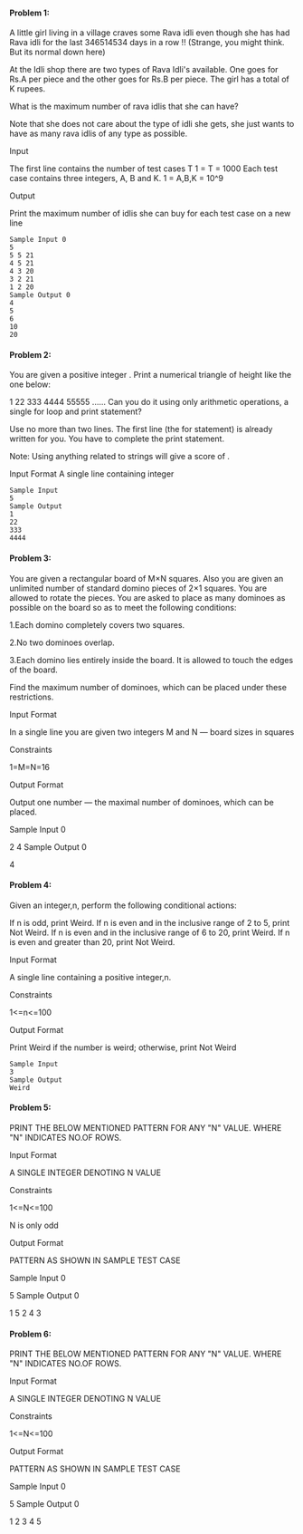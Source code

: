 #### Problem 1:

A little girl living in a village craves some Rava idli even though she has had Rava idli for the last 346514534 days in a row !! (Strange, you might think. But its normal down here)

At the Idli shop there are two types of Rava Idli's available. One goes for Rs.A per piece and the other goes for Rs.B per piece. The girl has a total of K rupees.

What is the maximum number of rava idlis that she can have?

Note that she does not care about the type of idli she gets, she just wants to have as many rava idlis of any type as possible.

Input

The first line contains the number of test cases T
1 = T = 1000
Each test case contains three integers, A, B and K.
1 = A,B,K = 10^9

Output

Print the maximum number of idlis she can buy for each test case on a new line

```
Sample Input 0
5
5 5 21
4 5 21
4 3 20
3 2 21
1 2 20
Sample Output 0
4
5
6
10
20
```

#### Problem 2:
You are given a positive integer . Print a numerical triangle of height  like the one below:

1
22
333
4444
55555
......
Can you do it using only arithmetic operations, a single for loop and print statement?

Use no more than two lines. The first line (the for statement) is already written for you. You have to complete the print statement.

Note: Using anything related to strings will give a score of .

Input Format
A single line containing integer

```
Sample Input
5
Sample Output
1
22
333
4444
```

#### Problem 3:
You are given a rectangular board of M×N squares. Also you are given an unlimited number of standard domino pieces of 2×1 squares. You are allowed to rotate the pieces. You are asked to place as many dominoes as possible on the board so as to meet the following conditions:

1.Each domino completely covers two squares.

2.No two dominoes overlap.

3.Each domino lies entirely inside the board. It is allowed to touch the edges of the board.

Find the maximum number of dominoes, which can be placed under these restrictions.

Input Format

In a single line you are given two integers M and N — board sizes in squares

Constraints

1=M=N=16

Output Format

Output one number — the maximal number of dominoes, which can be placed.

Sample Input 0

2 4
Sample Output 0

4

#### Problem 4:

Given an integer,n, perform the following conditional actions:

If n is odd, print Weird. If n is even and in the inclusive range of 2 to 5, print Not Weird. If n is even and in the inclusive range of 6 to 20, print Weird. If n is even and greater than 20, print Not Weird.

Input Format

A single line containing a positive integer,n.

Constraints

1<=n<=100

Output Format

Print Weird if the number is weird; otherwise, print Not Weird

```
Sample Input 
3
Sample Output 
Weird
```

#### Problem 5:
PRINT THE BELOW MENTIONED PATTERN FOR ANY "N" VALUE. WHERE "N" INDICATES NO.OF ROWS.

Input Format

A SINGLE INTEGER DENOTING N VALUE

Constraints

1<=N<=100

N is only odd

Output Format

PATTERN AS SHOWN IN SAMPLE TEST CASE

Sample Input 0

5
Sample Output 0

1   5
 2 4
  3

#### Problem 6:
PRINT THE BELOW MENTIONED PATTERN FOR ANY "N" VALUE. WHERE "N" INDICATES NO.OF ROWS.

Input Format

A SINGLE INTEGER DENOTING N VALUE

Constraints

1<=N<=100

Output Format

PATTERN AS SHOWN IN SAMPLE TEST CASE

Sample Input 0

5
Sample Output 0

1
 2
  3
   4
    5